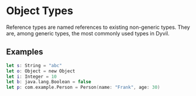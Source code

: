 # Object Types

Reference types are named references to existing non-generic types. They are, among generic types, the most commonly used types in Dyvil.

## Examples

```swift
let s: String = "abc"
let o: Object = new Object
let i: Integer = 10
let b: java.lang.Boolean = false
let p: com.example.Person = Person(name: "Frank", age: 30)
```



